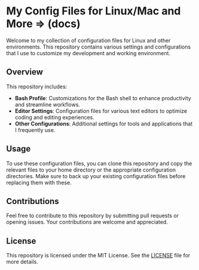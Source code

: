 # My Config Files for Linux/Mac and More => (docs)

Welcome to my collection of configuration files for Linux and other environments. This repository contains various settings and configurations that I use to customize my development and working environment.

## Overview

This repository includes:

- **Bash Profile**: Customizations for the Bash shell to enhance productivity and streamline workflows.
- **Editor Settings**: Configuration files for various text editors to optimize coding and editing experiences.
- **Other Configurations**: Additional settings for tools and applications that I frequently use.

## Usage

To use these configuration files, you can clone this repository and copy the relevant files to your home directory or the appropriate configuration directories. Make sure to back up your existing configuration files before replacing them with these.

## Contributions

Feel free to contribute to this repository by submitting pull requests or opening issues. Your contributions are welcome and appreciated.

## License

This repository is licensed under the MIT License. See the [LICENSE](LICENSE) file for more details.
